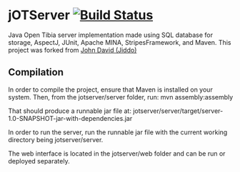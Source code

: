 jOTServer [![Build Status](https://travis-ci.org/BenDol/jotserver.svg?branch=master)](https://travis-ci.org/BenDol/jotserver)
=========

Java Open Tibia server implementation made using SQL database for storage, AspectJ, JUnit, Apache MINA, StripesFramework, and Maven. This project was forked from [John David (Jiddo)](http://www.jiddo.net/index.php/projects/tool-library-projects/79-jotserver)

## Compilation ##

In order to compile the project, ensure that Maven is installed on your system. 
Then, from the jotserver/server folder, run:
mvn assembly:assembly

That should produce a runnable jar file at:
jotserver/server/target/server-1.0-SNAPSHOT-jar-with-dependencies.jar

In order to run the server, run the runnable jar file with the current working
directory being jotserver/server. 

The web interface is located in the jotserver/web folder and can be run or 
deployed separately. 
